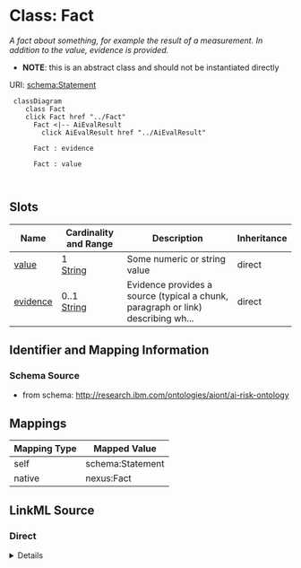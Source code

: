 

# Class: Fact


_A fact about something, for example the result of a measurement. In addition to the value, evidence is provided._




* __NOTE__: this is an abstract class and should not be instantiated directly


URI: [schema:Statement](http://schema.org/Statement)






```mermaid
 classDiagram
    class Fact
    click Fact href "../Fact"
      Fact <|-- AiEvalResult
        click AiEvalResult href "../AiEvalResult"
      
      Fact : evidence
        
      Fact : value
        
      
```




<!-- no inheritance hierarchy -->


## Slots

| Name | Cardinality and Range | Description | Inheritance |
| ---  | --- | --- | --- |
| [value](value.md) | 1 <br/> [String](String.md) | Some numeric or string value | direct |
| [evidence](evidence.md) | 0..1 <br/> [String](String.md) | Evidence provides a source (typical a chunk, paragraph or link) describing wh... | direct |









## Identifier and Mapping Information







### Schema Source


* from schema: http://research.ibm.com/ontologies/aiont/ai-risk-ontology




## Mappings

| Mapping Type | Mapped Value |
| ---  | ---  |
| self | schema:Statement |
| native | nexus:Fact |







## LinkML Source

<!-- TODO: investigate https://stackoverflow.com/questions/37606292/how-to-create-tabbed-code-blocks-in-mkdocs-or-sphinx -->

### Direct

<details>
```yaml
name: Fact
description: A fact about something, for example the result of a measurement. In addition
  to the value, evidence is provided.
from_schema: http://research.ibm.com/ontologies/aiont/ai-risk-ontology
abstract: true
slots:
- value
- evidence
class_uri: schema:Statement

```
</details>

### Induced

<details>
```yaml
name: Fact
description: A fact about something, for example the result of a measurement. In addition
  to the value, evidence is provided.
from_schema: http://research.ibm.com/ontologies/aiont/ai-risk-ontology
abstract: true
attributes:
  value:
    name: value
    description: Some numeric or string value
    from_schema: http://research.ibm.com/ontologies/aiont/ai-risk-ontology
    rank: 1000
    alias: value
    owner: Fact
    domain_of:
    - Fact
    range: string
    required: true
  evidence:
    name: evidence
    description: Evidence provides a source (typical a chunk, paragraph or link) describing
      where some value was found or how it was generated.
    from_schema: http://research.ibm.com/ontologies/aiont/ai-risk-ontology
    rank: 1000
    alias: evidence
    owner: Fact
    domain_of:
    - Fact
    range: string
class_uri: schema:Statement

```
</details>